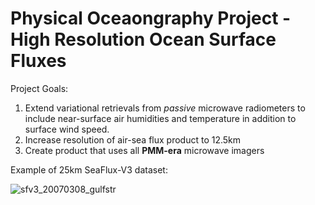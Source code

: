 # Physical Oceaongraphy Project - High Resolution Ocean Surface Fluxes

Project Goals:
1. Extend variational retrievals from *passive* microwave radiometers to include near-surface air humidities and temperature in addition to surface wind speed.
2. Increase resolution of air-sea flux product to 12.5km
3. Create product that uses all **PMM-era** microwave imagers

Example of 25km SeaFlux-V3 dataset:

![sfv3_20070308_gulfstr](https://user-images.githubusercontent.com/10454178/159053702-37fc19ac-60ef-47d1-a1da-26b2362cd2ab.png)

